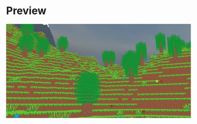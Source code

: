 # Preview

![YourCraftt](https://github.com/qninhdt/yourcraft/blob/master/preview/image.png?raw=true)
